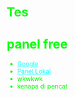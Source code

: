 # Tes
<!DOCTYPE html>
<html>
<head>
    <title>Panel Free</title>
</head>
<body style="background-image: url('https://wallpapercave.com/wp/wp4638419.jpg'); background-size: cover; color: lime;">
    <h1>panel free</h1>
    <ul>
        <li><a href="https://www.google.com" style="color: cyan;">Google</a></li>
        <li><a href="https://localhost:8158/Panel%20free%20.html" style="color: cyan;">Panel Lokal</a></li>
        <li>wkwkwk</li>
        <li>kenapa di pencat</li>
    </ul>
</body>
</html>
